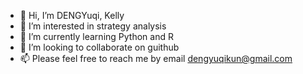 - 👋 Hi, I’m DENGYuqi, Kelly
- 👀 I’m interested in strategy analysis
- 🌱 I’m currently learning Python and R
- 💞️ I’m looking to collaborate on guithub
- 📫 Please feel free to reach me by email dengyuqikun@gmail.com

<!---
DENGYuqiKelly/DENGYuqiKelly is a ✨ special ✨ repository because its `README.md` (this file) appears on your GitHub profile.
You can click the Preview link to take a look at your changes.
--->
